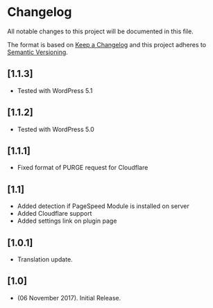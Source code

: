 # Changelog
All notable changes to this project will be documented in this file.

The format is based on [Keep a Changelog](http://keepachangelog.com/)
and this project adheres to [Semantic Versioning](http://semver.org/).

## [1.1.3]
* Tested with WordPress 5.1

## [1.1.2]
* Tested with WordPress 5.0

## [1.1.1]
* Fixed format of PURGE request for Cloudflare

## [1.1]
* Added detection if PageSpeed Module is installed on server
* Added Cloudflare support
* Added settings link on plugin page

## [1.0.1]
* Translation update.

## [1.0]
* (06 November 2017). Initial Release.
